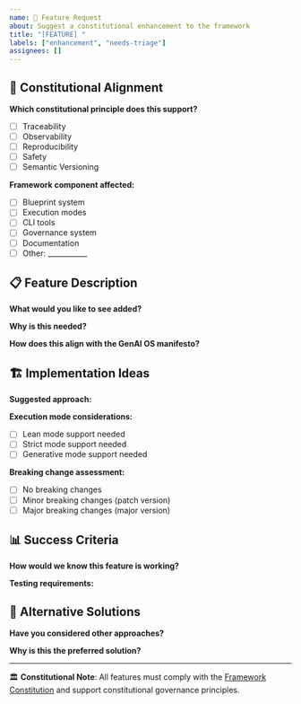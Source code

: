 ```yaml
---
name: 🚀 Feature Request
about: Suggest a constitutional enhancement to the framework
title: "[FEATURE] "
labels: ["enhancement", "needs-triage"]
assignees: []
---
```


## 🎯 Constitutional Alignment
**Which constitutional principle does this support?**
- [ ] Traceability
- [ ] Observability  
- [ ] Reproducibility
- [ ] Safety
- [ ] Semantic Versioning

**Framework component affected:**
- [ ] Blueprint system
- [ ] Execution modes
- [ ] CLI tools
- [ ] Governance system
- [ ] Documentation
- [ ] Other: ___________

## 📋 Feature Description
**What would you like to see added?**
<!-- Clear description of the proposed feature -->

**Why is this needed?**
<!-- The problem this solves or value it adds -->

**How does this align with the GenAI OS manifesto?**
<!-- Reference specific manifesto principles -->

## 🏗️ Implementation Ideas
**Suggested approach:**
<!-- Your ideas for how this could be implemented -->

**Execution mode considerations:**
- [ ] Lean mode support needed
- [ ] Strict mode support needed  
- [ ] Generative mode support needed

**Breaking change assessment:**
- [ ] No breaking changes
- [ ] Minor breaking changes (patch version)
- [ ] Major breaking changes (major version)

## 📊 Success Criteria
**How would we know this feature is working?**
<!-- Measurable outcomes -->

**Testing requirements:**
<!-- What tests would validate this feature -->

## 🔄 Alternative Solutions
**Have you considered other approaches?**
<!-- Other ways to solve this problem -->

**Why is this the preferred solution?**
<!-- Rationale for this specific approach -->

---

🏛️ **Constitutional Note**: All features must comply with the [Framework Constitution](../CONSTITUTION.md) and support constitutional governance principles.
